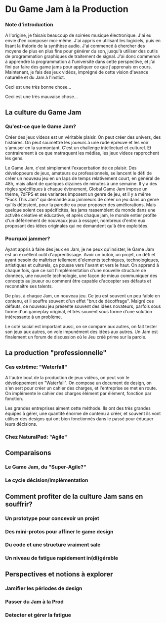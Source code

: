 # Du Game Jam à la Production

### Note d'introduction

A l'origine, je faisais beaucoup de soirées musique électronique. J'ai eu envie d'en composer moi-même. J'ai appris en utilisant les logiciels, puis en lisant la théorie de la synthèse audio.
J'ai commencé à chercher des moyens de plus en plus fins pour générer du son, jusqu'à utiliser des outils de programmation graphiques de traitement de signal. J'ai donc commencé à apprendre la programmation à l'université dans cette perspective, et j'ai fini par faire des game jams pour appliquer ce que j'apprenais en cours.
Maintenant, je fais des jeux vidéos, imprégné de cette vision d'avance naturelle et du Jam à l'instict.

Ceci est une très bonne chose...

Ceci est une très mauvaise chose...


## La culture du Game Jam
### Qu'est-ce que le Game Jam?

Créer des jeux videos est un véritable plaisir. On peut créer des univers, des histoires. On peut soumettre les joueurs à une rude épreuve et les voir s'amuser en la surmontant. C'est un challenge intellectuel et culturel. Et contrairement à ce que matraquent les médias, les jeux videos rapprochent les gens.

Le Game Jam, c'est simplement l'exacerbation de ce plaisir. Des développeurs de jeux, amateurs ou professionnels, se lancent le défi de créer un nouveau jeu en un laps de temps relativement court, en général de 48h, mais allant de quelques dizaines de minutes à une semaine.
Il y a des règles spécifiques à chaque évènement, Global Game Jam impose un thème, 7dFPS et ses variantes imposent un genre de jeu, et il y a même "Fuck This Jam" qui demande aux jammeurs de créer un jeu dans un genre qu'ils détestent, pour la parodie ou pour proposer des améliorations. Mais quelque soient ces spécificités, les jams rassemblent du monde dans une activité créative et éducative, et après chaque jam, le monde entier profite d'un défèrlement de nouveaux jeux à essayer, nombreux d'entre eux proposant des idées originales qui ne demandent qu'à être exploitées.


### Pourquoi jammer?

Ayant appris à faire des jeux en Jam, je ne peux qu'insister, le Game Jam est un excéllent outil d'apprentissage. Avoir un butoir, un projet, un défi et ayant besoin de maîtriser tellement d'elements techniques, technologiques, artistiques et culturels, ça pousse vers l'avant et vers le haut. On apprend à chaque fois, que ce soit l'implémentation d'une nouvelle structure de données, une nouvelle technologie, une façon de mieux communiquer des concepts au joueur ou comment être capable d'accepter ses défauts et reconnaître ses talents.

De plus, à chaque Jam, un nouveau jeu. Ce jeu est souvent un peu faible en contenu, et il souffre souvent d'un effet "brut de décoffrage". Malgré ces défauts, ce nouveau jeu présente souvent des idées novateurs, parfois sous forme d'un gameplay original, et très souvent sous forme d'une solution intéressante à un problème.

Le coté social est important aussi, on se compare aux autres, on fait tester son jeux aux autres, on vole impunément des idées aux autres. Un Jam est finalement un forum de discussion où le Jeu créé prime sur la parole.



## La production "professionnelle"
### Cas extrême: "Waterfall"

A l'autre bout de la production de jeux vidéos, on peut voir le développement en "Waterfall". On compose un document de design, on s'en sert pour créer un cahier des charges, et l'entreprise se met en route. On implémente le cahier des charges élément par élément, fonction par fonction.

Les grandes entreprises aiment cette méthode. Ils ont des très grandes équipes à gérer, une quantité énorme de contenu à créer, et souvent ils vont utiliser des designs qui ont bien fonctionnés dans le passé pour éduquer leurs décisions.

### Chez NaturalPad: "Agile"



## Comparaisons
### Le Game Jam, du "Super-Agile?"

### Le cycle décision/implémentation



## Comment profiter de la culture Jam sans en souffrir?
### Un prototype pour concevoir un projet

### Des mini-protos pour affiner le game design

### Du code et une structure vraiment sale

### Un niveau de fatigue rapidement in(di)gérable



## Perspectives et notions à explorer
### Jamifier les périodes de design

### Passer du Jam à la Prod

### Detecter et gérer la fatigue



